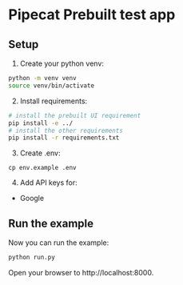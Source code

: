 # Pipecat Prebuilt test app

## Setup

1. Create your python venv:

```bash
python -m venv venv
source venv/bin/activate
```

2. Install requirements:

```bash
# install the prebuilt UI requirement
pip install -e ../
# install the other requirements
pip install -r requirements.txt
```

3. Create .env:

```
cp env.example .env
```

4. Add API keys for:

- Google

## Run the example

Now you can run the example:

```bash
python run.py
```

Open your browser to http://localhost:8000.
